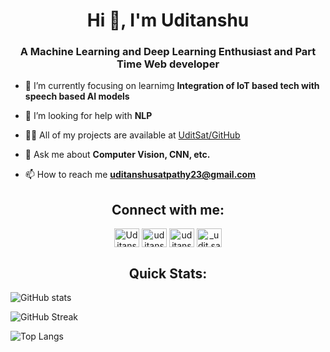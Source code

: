 

<!--
### Hi there 👋, I'm Uditanshu
**uditanshu23/uditanshu23** is a ✨ _special_ ✨ repository because its `README.md` (this file) appears on your GitHub profile.

Here are some ideas to get you started:

-  ...
-  ...
- 👯 I’m looking to collaborate on ...
- ...
-  ...
-  ...
- 😄 Pronouns: ...
- ⚡ Fun fact: ...
-->


<h1 align="center">Hi 👋, I'm Uditanshu</h1>
<h3 align="center"> A Machine Learning and Deep Learning Enthusiast and Part Time Web developer</h3>

<!-- - 🔭 I’m currently working on [Customer Segmentation Model](https://github.com/CYBORG-NIT-ROURKELA/customer-segmentation.git) -->

- 🌱 I’m currently focusing on learnimg **Integration of IoT based tech with speech based AI models**

- 🤝 I’m looking for help with **NLP**

- 👨‍💻 All of my projects are available at [UditSat/GitHub](https://github.com/uditanshu23)

- 💬 Ask me about **Computer Vision, CNN, etc.**

- 📫 How to reach me **uditanshusatpathy23@gmail.com**

<h2 align="center">Connect with me:</h2>
<p align="center">
<a href="https://twitter.com/UditanshuS23" target="_blank"><img align="center" src="https://raw.githubusercontent.com/rahuldkjain/github-profile-readme-generator/master/src/images/icons/Social/twitter.svg" alt="UditanshuS23" height="30" width="40" /></a>
<a href="https://www.linkedin.com/in/uditanshu-satpathy-90a10917b/" target="_blank"><img align="center" src="https://raw.githubusercontent.com/rahuldkjain/github-profile-readme-generator/master/src/images/icons/Social/linked-in-alt.svg" alt="uditanshu-satpathy-90a10917b" height="30" width="40" /></a>
<a href="https://www.facebook.com/uditanshu.satpathy" target="_blank"><img align="center" src="https://raw.githubusercontent.com/rahuldkjain/github-profile-readme-generator/master/src/images/icons/Social/facebook.svg" alt="uditanshu.satpathy" height="30" width="40" /></a>
<a href="https://www.instagram.com/_udit.sat_/" target="_blank"><img align="center" src="https://raw.githubusercontent.com/rahuldkjain/github-profile-readme-generator/master/src/images/icons/Social/instagram.svg" alt="_udit.sat_" height="30" width="40" /></a>

</p>

<h2 align="center">Quick Stats:</h2>


![ GitHub stats](https://github-readme-stats-sigma-five.vercel.app/api?username=uditanshu23&&theme=radical&count_private=true)

![GitHub Streak](https://github-readme-streak-stats.herokuapp.com/?user=uditanshu23&theme=react)

![Top Langs](https://github-readme-stats-sigma-five.vercel.app/api/top-langs/?username=uditanshu23&layout=compact&theme=react&langs_count=6)
